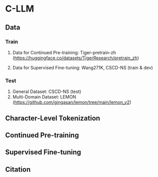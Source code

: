 # C-LLM

## Data

### Train
1. Data for Continued Pre-training: Tiger-pretrain-zh (https://huggingface.co/datasets/TigerResearch/pretrain_zh)

2. Data for Supervised Fine-tuning: Wang271K, CSCD-NS (train & dev)

### Test
1. General Dataset: CSCD-NS (test)
2. Multi-Domain Dataset: LEMON (https://github.com/gingasan/lemon/tree/main/lemon_v2)

## Character-Level Tokenization 


## Continued Pre-training

## Supervised Fine-tuning

## Citation
